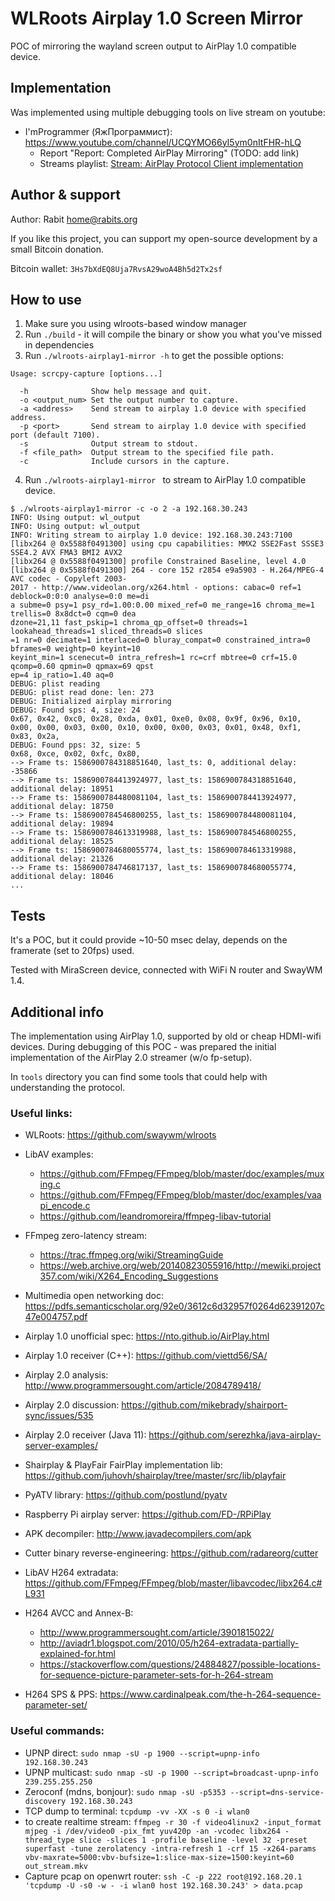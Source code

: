 # WLRoots Airplay 1.0 Screen Mirror

POC of mirroring the wayland screen output to AirPlay 1.0 compatible device.

## Implementation

Was implemented using multiple debugging tools on live stream on youtube:
* I'mProgrammer (ЯжПрограммист): https://www.youtube.com/channel/UCQYMO66yI5ym0nItFHR-hLQ
  * Report "Report: Completed AirPlay Mirroring" (TODO: add link)
  * Streams playlist: [Stream: AirPlay Protocol Client implementation](https://www.youtube.com/watch?v=AoMQG_1Eb74&list=PLGjsYh2LROL41UHAH5XXPvHJAr3KARlq5)

## Author & support

Author: Rabit <home@rabits.org>

If you like this project, you can support my open-source development by a small Bitcoin donation.

Bitcoin wallet: `3Hs7bXdEQ8Uja7RvsA29woA4Bh5d2Tx2sf`

## How to use

1. Make sure you using wlroots-based window manager
2. Run `./build` - it will compile the binary or show you what you've missed in dependencies
3. Run `./wlroots-airplay1-mirror -h` to get the possible options:
  ```
  Usage: scrcpy-capture [options...]

    -h              Show help message and quit.
    -o <output_num> Set the output number to capture.
    -a <address>    Send stream to airplay 1.0 device with specified address.
    -p <port>       Send stream to airplay 1.0 device with specified port (default 7100).
    -s              Output stream to stdout.
    -f <file_path>  Output stream to the specified file path.
    -c              Include cursors in the capture.
  ```
4. Run `./wlroots-airplay1-mirror ` to stream to AirPlay 1.0 compatible device.
  ```
  $ ./wlroots-airplay1-mirror -c -o 2 -a 192.168.30.243
  INFO: Using output: wl_output
  INFO: Using output: wl_output
  INFO: Writing stream to airplay 1.0 device: 192.168.30.243:7100
  [libx264 @ 0x5588f0491300] using cpu capabilities: MMX2 SSE2Fast SSSE3 SSE4.2 AVX FMA3 BMI2 AVX2
  [libx264 @ 0x5588f0491300] profile Constrained Baseline, level 4.0
  [libx264 @ 0x5588f0491300] 264 - core 152 r2854 e9a5903 - H.264/MPEG-4 AVC codec - Copyleft 2003-
  2017 - http://www.videolan.org/x264.html - options: cabac=0 ref=1 deblock=0:0:0 analyse=0:0 me=di
  a subme=0 psy=1 psy_rd=1.00:0.00 mixed_ref=0 me_range=16 chroma_me=1 trellis=0 8x8dct=0 cqm=0 dea
  dzone=21,11 fast_pskip=1 chroma_qp_offset=0 threads=1 lookahead_threads=1 sliced_threads=0 slices
  =1 nr=0 decimate=1 interlaced=0 bluray_compat=0 constrained_intra=0 bframes=0 weightp=0 keyint=10
  keyint_min=1 scenecut=0 intra_refresh=1 rc=crf mbtree=0 crf=15.0 qcomp=0.60 qpmin=0 qpmax=69 qpst
  ep=4 ip_ratio=1.40 aq=0
  DEBUG: plist reading
  DEBUG: plist read done: len: 273
  DEBUG: Initialized airplay mirroring
  DEBUG: Found sps: 4, size: 24
  0x67, 0x42, 0xc0, 0x28, 0xda, 0x01, 0xe0, 0x08, 0x9f, 0x96, 0x10, 0x00, 0x00, 0x03, 0x00, 0x10, 0x00, 0x00, 0x03, 0x01, 0x48, 0xf1, 0x83, 0x2a,
  DEBUG: Found pps: 32, size: 5
  0x68, 0xce, 0x02, 0xfc, 0x80,
  --> Frame ts: 1586900784318851640, last_ts: 0, additional delay: -35866
  --> Frame ts: 1586900784413924977, last_ts: 1586900784318851640, additional delay: 18951
  --> Frame ts: 1586900784480081104, last_ts: 1586900784413924977, additional delay: 18750
  --> Frame ts: 1586900784546800255, last_ts: 1586900784480081104, additional delay: 19894
  --> Frame ts: 1586900784613319988, last_ts: 1586900784546800255, additional delay: 18525
  --> Frame ts: 1586900784680055774, last_ts: 1586900784613319988, additional delay: 21326
  --> Frame ts: 1586900784746817137, last_ts: 1586900784680055774, additional delay: 18046
  ...
  ```

## Tests

It's a POC, but it could provide ~10-50 msec delay, depends on the framerate (set to 20fps) used.

Tested with MiraScreen device, connected with WiFi N router and SwayWM 1.4.

## Additional info

The implementation using AirPlay 1.0, supported by old or cheap HDMI-wifi devices. During debugging
of this POC - was prepared the initial implementation of the AirPlay 2.0 streamer (w/o fp-setup).

In `tools` directory you can find some tools that could help with understanding the protocol.

### Useful links:

* WLRoots: https://github.com/swaywm/wlroots
* LibAV examples:
    * https://github.com/FFmpeg/FFmpeg/blob/master/doc/examples/muxing.c
    * https://github.com/FFmpeg/FFmpeg/blob/master/doc/examples/vaapi_encode.c
    * https://github.com/leandromoreira/ffmpeg-libav-tutorial
* FFmpeg zero-latency stream:
    * https://trac.ffmpeg.org/wiki/StreamingGuide
    * https://web.archive.org/web/20140823055916/http://mewiki.project357.com/wiki/X264_Encoding_Suggestions

* Multimedia open networking doc: https://pdfs.semanticscholar.org/92e0/3612c6d32957f0264d62391207c47e004757.pdf
* Airplay 1.0 unofficial spec: https://nto.github.io/AirPlay.html
* Airplay 1.0 receiver (C++): https://github.com/viettd56/SA/
* Airplay 2.0 analysis: http://www.programmersought.com/article/2084789418/
* Airplay 2.0 discussion: https://github.com/mikebrady/shairport-sync/issues/535
* Airplay 2.0 receiver (Java 11): https://github.com/serezhka/java-airplay-server-examples/
* Shairplay & PlayFair FairPlay implementation lib: https://github.com/juhovh/shairplay/tree/master/src/lib/playfair
* PyATV library: https://github.com/postlund/pyatv
* Raspberry Pi airplay server: https://github.com/FD-/RPiPlay
* APK decompiler: http://www.javadecompilers.com/apk
* Cutter binary reverse-engineering: https://github.com/radareorg/cutter
* LibAV H264 extradata: https://github.com/FFmpeg/FFmpeg/blob/master/libavcodec/libx264.c#L931
* H264 AVCC and Annex-B:
    * http://www.programmersought.com/article/3901815022/
    * http://aviadr1.blogspot.com/2010/05/h264-extradata-partially-explained-for.html
    * https://stackoverflow.com/questions/24884827/possible-locations-for-sequence-picture-parameter-sets-for-h-264-stream
* H264 SPS & PPS: https://www.cardinalpeak.com/the-h-264-sequence-parameter-set/

### Useful commands:

* UPNP direct: `sudo nmap -sU -p 1900 --script=upnp-info 192.168.30.243`
* UPNP multicast: `sudo nmap -sU -p 1900 --script=broadcast-upnp-info 239.255.255.250`
* Zeroconf (mdns, bonjour): `sudo nmap -sU -p5353 --script=dns-service-discovery 192.168.30.243`
* TCP dump to terminal: `tcpdump -vv -XX -s 0 -i wlan0`
* to create realtime stream: `ffmpeg -r 30 -f video4linux2 -input_format mjpeg -i /dev/video0 -pix_fmt yuv420p -an -vcodec libx264 -thread_type slice -slices 1 -profile baseline -level 32 -preset superfast -tune zerolatency -intra-refresh 1 -crf 15 -x264-params vbv-maxrate=5000:vbv-bufsize=1:slice-max-size=1500:keyint=60 out_stream.mkv`
* Capture pcap on openwrt router: `ssh -C -p 222 root@192.168.20.1 'tcpdump -U -s0 -w - -i wlan0 host 192.168.30.243' > data.pcap`
